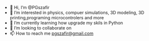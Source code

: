 - 👋 Hi, I’m @PGszafir
- 👀 I’m interested in physics, compuer simulations, 3D modeling, 3D printing,programing microcontrolers and more 
- 🌱 I’m currently learning how upgrade my skils in Python 
- 💞️ I’m looking to collaborate on 
- 📫 How to reach me pgszafir@gmail.com

<!---
PGszafir/PGszafir is a ✨ special ✨ repository because its `README.md` (this file) appears on your GitHub profile.
You can click the Preview link to take a look at your changes.
--->
